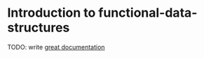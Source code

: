 # Introduction to functional-data-structures

TODO: write [great documentation](http://jacobian.org/writing/great-documentation/what-to-write/)
